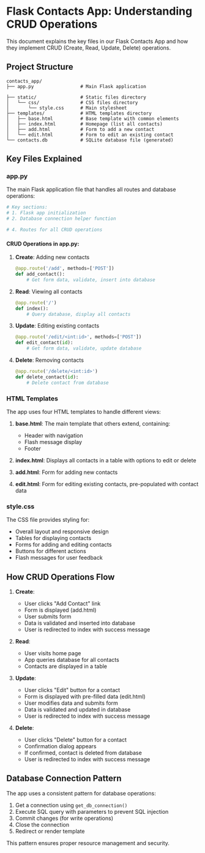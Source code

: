# Flask Contacts App: Understanding CRUD Operations

This document explains the key files in our Flask Contacts App and how they implement CRUD (Create, Read, Update, Delete) operations.

## Project Structure

```
contacts_app/
├── app.py                 # Main Flask application

├── static/                # Static files directory
│   └── css/               # CSS files directory
│       └── style.css      # Main stylesheet
├── templates/             # HTML templates directory
│   ├── base.html          # Base template with common elements
│   ├── index.html         # Homepage (list all contacts)
│   ├── add.html           # Form to add a new contact
│   └── edit.html          # Form to edit an existing contact
└── contacts.db            # SQLite database file (generated)
```

## Key Files Explained



### app.py

The main Flask application file that handles all routes and database operations:

```python
# Key sections:
# 1. Flask app initialization
# 2. Database connection helper function

# 4. Routes for all CRUD operations
```

#### CRUD Operations in app.py:

1. **Create**: Adding new contacts
   ```python
   @app.route('/add', methods=['POST'])
   def add_contact():
       # Get form data, validate, insert into database
   ```

2. **Read**: Viewing all contacts
   ```python
   @app.route('/')
   def index():
       # Query database, display all contacts
   ```

3. **Update**: Editing existing contacts
   ```python
   @app.route('/edit/<int:id>', methods=['POST'])
   def edit_contact(id):
       # Get form data, validate, update database
   ```

4. **Delete**: Removing contacts
   ```python
   @app.route('/delete/<int:id>')
   def delete_contact(id):
       # Delete contact from database
   ```

### HTML Templates

The app uses four HTML templates to handle different views:

1. **base.html**: The main template that others extend, containing:
   - Header with navigation
   - Flash message display
   - Footer

2. **index.html**: Displays all contacts in a table with options to edit or delete

3. **add.html**: Form for adding new contacts

4. **edit.html**: Form for editing existing contacts, pre-populated with contact data

### style.css

The CSS file provides styling for:
- Overall layout and responsive design
- Tables for displaying contacts
- Forms for adding and editing contacts
- Buttons for different actions
- Flash messages for user feedback

## How CRUD Operations Flow

1. **Create**:
   - User clicks "Add Contact" link
   - Form is displayed (add.html)
   - User submits form
   - Data is validated and inserted into database
   - User is redirected to index with success message

2. **Read**:
   - User visits home page
   - App queries database for all contacts
   - Contacts are displayed in a table

3. **Update**:
   - User clicks "Edit" button for a contact
   - Form is displayed with pre-filled data (edit.html)
   - User modifies data and submits form
   - Data is validated and updated in database
   - User is redirected to index with success message

4. **Delete**:
   - User clicks "Delete" button for a contact
   - Confirmation dialog appears
   - If confirmed, contact is deleted from database
   - User is redirected to index with success message

## Database Connection Pattern

The app uses a consistent pattern for database operations:
1. Get a connection using `get_db_connection()`
2. Execute SQL query with parameters to prevent SQL injection
3. Commit changes (for write operations)
4. Close the connection
5. Redirect or render template

This pattern ensures proper resource management and security.
